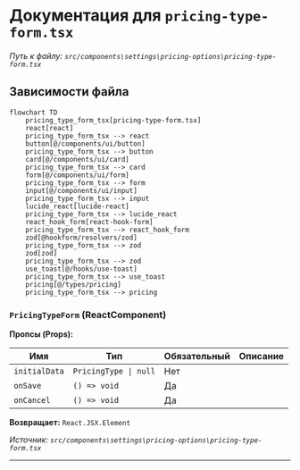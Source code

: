 # Документация для `pricing-type-form.tsx`

*Путь к файлу: `src/components\settings\pricing-options\pricing-type-form.tsx`*

## Зависимости файла

```mermaid
flowchart TD
    pricing_type_form_tsx[pricing-type-form.tsx]
    react[react]
    pricing_type_form_tsx --> react
    button[@/components/ui/button]
    pricing_type_form_tsx --> button
    card[@/components/ui/card]
    pricing_type_form_tsx --> card
    form[@/components/ui/form]
    pricing_type_form_tsx --> form
    input[@/components/ui/input]
    pricing_type_form_tsx --> input
    lucide_react[lucide-react]
    pricing_type_form_tsx --> lucide_react
    react_hook_form[react-hook-form]
    pricing_type_form_tsx --> react_hook_form
    zod[@hookform/resolvers/zod]
    pricing_type_form_tsx --> zod
    zod[zod]
    pricing_type_form_tsx --> zod
    use_toast[@/hooks/use-toast]
    pricing_type_form_tsx --> use_toast
    pricing[@/types/pricing]
    pricing_type_form_tsx --> pricing
```

### `PricingTypeForm` (ReactComponent)

**Пропсы (Props):**

| Имя | Тип | Обязательный | Описание |
|---|---|---|---|
| `initialData` | `PricingType \| null` | Нет |  |
| `onSave` | `() => void` | Да |  |
| `onCancel` | `() => void` | Да |  |

**Возвращает:** `React.JSX.Element`

*Источник: `src/components\settings\pricing-options\pricing-type-form.tsx`*

---

